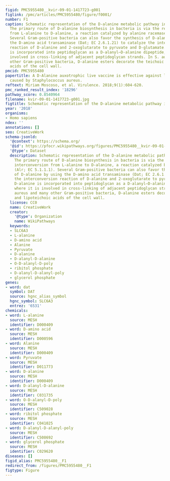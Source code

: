 ```yaml
---
figid: PMC5955480__kvir-09-01-1417723-g001
figlink: /pmc/articles/PMC5955480/figure/f0001/
number: F1
caption: Schematic representation of the D-alanine metabolic pathway in bacteria.
  The primary route of D-alanine biosynthesis in bacteria is via the reversible interconversion
  from L-alanine to D-alanine, a reaction catalyzed by alanine racemase (Alr; EC 5.1.1.1).
  Several Gram-positive bacteria can also favor the synthesis of D-alanine by using
  the D-amino acid transaminase (Dat; EC 2.6.1.21) to catalyze the interconversion
  reaction of D-alanine and 2-oxoglutarate to pyruvate and D-glutamate. D-alanine
  is incorporated into peptidoglycan as a D-alanyl–D-alanine dipeptide, where it is
  involved in cross-linking of adjacent peptidoglycan strands. In S. aureus and many
  other Gram-positive bacteria, D-alanine esters decorate the teichoic and lipoteichoic
  acids of the cell wall.
pmcid: PMC5955480
papertitle: A D-Alanine auxotrophic live vaccine is effective against lethal infection
  caused by Staphylococcus aureus.
reftext: Miriam Moscoso, et al. Virulence. 2018;9(1):604-620.
pmc_ranked_result_index: '18296'
pathway_score: 0.8540964
filename: kvir-09-01-1417723-g001.jpg
figtitle: Schematic representation of the D-alanine metabolic pathway in bacteria
year: '2018'
organisms:
- Homo sapiens
ndex: ''
annotations: []
seo: CreativeWork
schema-jsonld:
  '@context': https://schema.org/
  '@id': https://pfocr.wikipathways.org/figures/PMC5955480__kvir-09-01-1417723-g001.html
  '@type': Dataset
  description: Schematic representation of the D-alanine metabolic pathway in bacteria.
    The primary route of D-alanine biosynthesis in bacteria is via the reversible
    interconversion from L-alanine to D-alanine, a reaction catalyzed by alanine racemase
    (Alr; EC 5.1.1.1). Several Gram-positive bacteria can also favor the synthesis
    of D-alanine by using the D-amino acid transaminase (Dat; EC 2.6.1.21) to catalyze
    the interconversion reaction of D-alanine and 2-oxoglutarate to pyruvate and D-glutamate.
    D-alanine is incorporated into peptidoglycan as a D-alanyl–D-alanine dipeptide,
    where it is involved in cross-linking of adjacent peptidoglycan strands. In S.
    aureus and many other Gram-positive bacteria, D-alanine esters decorate the teichoic
    and lipoteichoic acids of the cell wall.
  license: CC0
  name: CreativeWork
  creator:
    '@type': Organization
    name: WikiPathways
  keywords:
  - SLC6A3
  - L-alanine
  - D-amino acid
  - Alanine
  - Pyruvate
  - D-alanine
  - D-alanyl-D-alanine
  - O-D-alanyl-D-poly
  - ribitol phosphate
  - D-alanyl-D-alanyl-poly
  - glycerol phosphate
genes:
- word: dat
  symbol: DAT
  source: hgnc_alias_symbol
  hgnc_symbol: SLC6A3
  entrez: '6531'
chemicals:
- word: L-alanine
  source: MESH
  identifier: D000409
- word: D-amino acid
  source: MESH
  identifier: D000596
- word: Alanine
  source: MESH
  identifier: D000409
- word: Pyruvate
  source: MESH
  identifier: D011773
- word: D-alanine
  source: MESH
  identifier: D000409
- word: D-alanyl-D-alanine
  source: MESH
  identifier: C031735
- word: O-D-alanyl-D-poly
  source: MESH
  identifier: C509028
- word: ribitol phosphate
  source: MESH
  identifier: C041025
- word: D-alanyl-D-alanyl-poly
  source: MESH
  identifier: C508692
- word: glycerol phosphate
  source: MESH
  identifier: C029620
diseases: []
figid_alias: PMC5955480__F1
redirect_from: /figures/PMC5955480__F1
figtype: Figure
---
```

